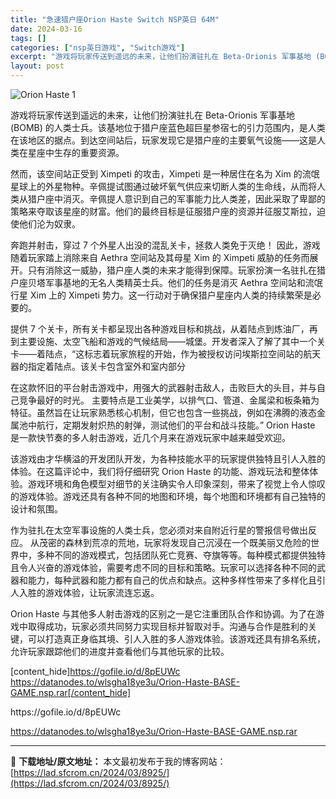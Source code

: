 ```yaml
---
title: "急速猎户座Orion Haste Switch NSP英日 64M"
date: 2024-03-16
tags: []
categories: ["nsp英日游戏", "Switch游戏"]
excerpt: "游戏将玩家传送到遥远的未来，让他们扮演驻扎在 Beta-Orionis 军事基地 (BOMB) 的人类士兵。该基地位于猎户座蓝色超巨星参宿七的引力范围内，是人类在该地区的据点。到达空间站后，玩家发现它是猎户座的主要氧气设施——这是人类在星座中生存的重要资源。 然而，该空间站正受到 Ximpeti 的&hellip;"
layout: post
---
```


<img src="https://assets.nintendo.com/image/upload/ar_16:9,c_lpad,w_1240/b_white/f_auto/q_auto/ncom/software/switch/70010000076213/d1b706d5dd07231819d9972dad6ad771014ba865db15878baaab17283d65e6e4" alt="Orion Haste 1" />

游戏将玩家传送到遥远的未来，让他们扮演驻扎在 Beta-Orionis 军事基地 (BOMB) 的人类士兵。该基地位于猎户座蓝色超巨星参宿七的引力范围内，是人类在该地区的据点。到达空间站后，玩家发现它是猎户座的主要氧气设施——这是人类在星座中生存的重要资源。

然而，该空间站正受到 Ximpeti 的攻击，Ximpeti 是一种居住在名为 Xim 的流氓星球上的外星物种。辛佩提试图通过破坏氧气供应来切断人类的生命线，从而将人类从猎户座中消灭。辛佩提人意识到自己的军事能力比人类差，因此采取了卑鄙的策略来夺取该星座的财富。他们的最终目标是征服猎户座的资源并征服艾斯拉，迫使他们沦为奴隶。

奔跑并射击，穿过 7 个外星人出没的混乱关卡，拯救人类免于灭绝！
因此，游戏随着玩家踏上消除来自 Aethra 空间站及其母星 Xim 的 Ximpeti 威胁的任务而展开。只有消除这一威胁，猎户座人类的未来才能得到保障。玩家扮演一名驻扎在猎户座贝塔军事基地的无名人类精英士兵。他们的任务是消灭 Aethra 空间站和流氓行星 Xim 上的 Ximpeti 势力。这一行动对于确保猎户星座内人类的持续繁荣是必要的。

提供 7 个关卡，所有关卡都呈现出各种游戏目标和挑战，从着陆点到炼油厂，再到主要设施、太空飞船和游戏的气候结局——城堡。开发者深入了解了其中一个关卡——着陆点，“这标志着玩家旅程的开始，作为被授权访问埃斯拉空间站的航天器的指定着陆点。该关卡包含室外和室内部分

在这款怀旧的平台射击游戏中，用强大的武器射击敌人，击败巨大的头目，并与自己竞争最好的时光。
主要特点是工业美学，以排气口、管道、金属梁和板条箱为特征。虽然旨在让玩家熟悉核心机制，但它也包含一些挑战，例如在沸腾的液态金属池中航行，定期发射炽热的射弹，测试他们的平台和战斗技能。” Orion Haste 是一款快节奏的多人射击游戏，近几个月来在游戏玩家中越来越受欢迎。

该游戏由才华横溢的开发团队开发，为各种技能水平的玩家提供独特且引人入胜的体验。在这篇评论中，我们将仔细研究 Orion Haste 的功能、游戏玩法和整体体验。游戏环境和角色模型对细节的关注确实令人印象深刻，带来了视觉上令人惊叹的游戏体验。游戏还具有各种不同的地图和环境，每个地图和环境都有自己独特的设计和氛围。

作为驻扎在太空军事设施的人类士兵，您必须对来自附近行星的警报信号做出反应。
从茂密的森林到荒凉的荒地，玩家将发现自己沉浸在一个既美丽又危险的世界中，多种不同的游戏模式，包括团队死亡竞赛、夺旗等等。每种模式都提供独特且令人兴奋的游戏体验，需要考虑不同的目标和策略。玩家可以选择各种不同的武器和能力，每种武器和能力都有自己的优点和缺点。这种多样性带来了多样化且引人入胜的游戏体验，让玩家流连忘返。

Orion Haste 与其他多人射击游戏的区别之一是它注重团队合作和协调。为了在游戏中取得成功，玩家必须共同努力实现目标并智取对手。沟通与合作是胜利的关键，可以打造真正身临其境、引人入胜的多人游戏体验。该游戏还具有排名系统，允许玩家跟踪他们的进度并查看他们与其他玩家的比较。

[content_hide]https://gofile.io/d/8pEUWc
https://datanodes.to/wlsgha18ye3u/Orion-Haste-BASE-GAME.nsp.rar[/content_hide]

<!--wechatfans start-->https://gofile.io/d/8pEUWc
https://datanodes.to/wlsgha18ye3u/Orion-Haste-BASE-GAME.nsp.rar<!--wechatfans end-->

---
📖 **下载地址/原文地址：** 本文最初发布于我的博客网站：[https://lad.sfcrom.cn/2024/03/8925/](https://lad.sfcrom.cn/2024/03/8925/)
